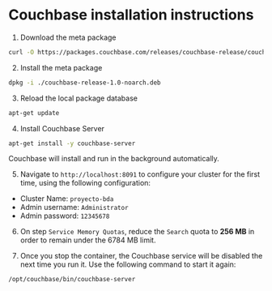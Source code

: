 # Couchbase installation instructions

1. Download the meta package
```bash
curl -O https://packages.couchbase.com/releases/couchbase-release/couchbase-release-1.0-noarch.deb
```

2. Install the meta package
```bash
dpkg -i ./couchbase-release-1.0-noarch.deb
```

3. Reload the local package database
```bash
apt-get update
```

4. Install Couchbase Server
```bash
apt-get install -y couchbase-server
```

Couchbase will install and run in the background automatically.

5. Navigate to `http://localhost:8091` to configure your cluster for the first time, using the following configuration:
* Cluster Name: `proyecto-bda`
* Admin username: `Administrator`
* Admin password: `12345678`

6. On step `Service Memory Quotas`, reduce the `Search` quota to **256 MB** in order to remain under the 6784 MB limit.

7. Once you stop the container, the Couchbase service will be disabled the next time you run it. Use the following command to start it again:
```bash
/opt/couchbase/bin/couchbase-server
```